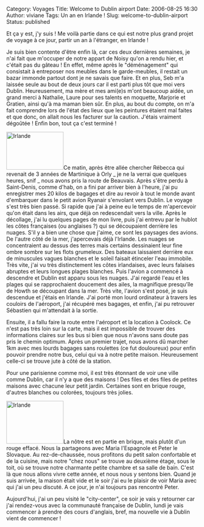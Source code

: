 Category: Voyages
Title: Welcome to Dublin airport
Date: 2006-08-25 16:30
Author: viviane
Tags: Un an en Irlande !
Slug: welcome-to-dublin-airport
Status: published

Et ça y est, j'y suis ! Me voilà partie dans ce qui est notre plus grand projet de voyage à ce jour, partir un an à l'étranger, en Irlande !

Je suis bien contente d'être enfin là, car ces deux dernières semaines, je n'ai fait que m'occuper de notre appart de Noisy qu'on a rendu hier, et c'était pas du gâteau ! En effet, même après le "déménagement" qui consistait à entreposer nos meubles dans le garde-meubles, il restait un bazar immonde partout dont je ne savais que faire. Et en plus, Seb m'a laissée seule au bout de deux jours car il est parti plus tôt que moi vers Dublin. Heureusement, ma mère et mes ami(e)s m'ont beaucoup aidée, un grand merci à Nathalie, Laure pour ses talents en moquette, Marjorie et Gratien, ainsi qu'à ma maman bien sûr. En plus, au bout du compte, on m'a fait comprendre lors de l'état des lieux que les peintures étaient mal faites et que donc, on allait nous les facturer sur la caution. J'étais vraiment dégoûtée ! Enfin bon, tout ça c'est terminé !

<img class="alignleft size-full wp-image-497" title="Irlande" src="http://www.viviane-voyages.com/wp-content/uploads/2006/08/11.jpg" alt="Irlande" width="150" height="99" />Ce matin, après être allée chercher Rébecca qui revenait de 3 années de Martinique à Orly _ je ne la verrai que quelques heures, snif _ nous avons pris la route de Beauvais. Après s'être perdu à Saint-Denis, comme d'hab, on a fini par arriver bien à l'heure, j'ai pu enregistrer mes 20 kilos de bagages et dire au revoir à tout le monde avant d'embarquer dans le petit avion Ryanair s'envolant vers Dublin. Le voyage s'est très bien passé. Si rapide que j'ai à peine eu le temps de m'apercevoir qu'on était dans les airs, que déjà on redescendait vers la ville. Après le décollage, j'ai lu quelques pages de mon livre, puis j'ai entrevu par le hublot les côtes françaises (ou anglaises ?) qui se découpaient derrière les nuages. S'il y a bien une chose que j'aime, ce sont les paysages des avions. De l'autre côté de la mer, j'apercevais déjà l'Irlande. Les nuages se concentraient au dessus des terres mais certains dessinaient leur fine ombre sombre sur les flots grumeleux. Des bateaux laissaient derrière eux de minuscules vagues blanches et le soleil faisait étinceler l'eau immobile. Très vite, j'ai vu très distinctement les côtes irlandaises, avec leurs falaises abruptes et leurs longues plages blanches. Puis l'avion a commencé à descendre et Dublin est apparu sous les nuages. J'ai regardé l'eau et les plages qui se rapprochaient doucement des ailes, la magnifique presqu'île de Howth se découpant dans la mer. Très vite, l'avion s'est posé, je suis descendue et j'étais en Irlande. J'ai porté mon lourd ordinateur à travers les couloirs de l'aéroport, j'ai récupéré mes bagages, et enfin, j'ai pu retrouver Sébastien qui m'attendait à la sortie.

Ensuite, il a fallu faire la route entre l'aéroport et la location à Coolock. Ce n'est pas très loin sur la carte, mais il est impossible de trouver des informations claires sur les bus si bien que nous n'avons sans doute pas pris le chemin optimum. Après un premier trajet, nous avons dû marcher 1km avec mes lourds bagages sans roulettes (ce fut douloureux) pour enfin pouvoir prendre notre bus, celui qui va à notre petite maison. Heureusement celle-ci se trouve jute à côté de la station.

Pour une parisienne comme moi, il est très étonnant de voir une ville comme Dublin, car il n'y a que des maisons ! Des files et des files de petites maisons avec chacune leur petit jardin. Certaines sont en brique rouge, d'autres blanches ou colorées, toujours très jolies.

<img class="alignleft size-full wp-image-498" title="Irlande" src="http://www.viviane-voyages.com/wp-content/uploads/2006/08/2.JPG" alt="Irlande" width="150" height="112" />La nôtre est en partie en brique, mais plutôt d'un rouge effacé. Nous la partageons avec Maria l'Espagnole et Peter le Slovaque. Au rez-de-chaussée, nous profitons du petit salon confortable et de la cuisine, mais notre "chez nous" se trouve au deuxième étage, sous le toit, où se trouve notre charmante petite chambre et sa salle de bain. C'est là que nous allons vivre cette année, et nous nous y sentons bien. Quand je suis arrivée, la maison était vide et le soir j'ai eu le plaisir de voir Maria avec qui j'ai un peu discuté. A ce jour, je n'ai toujours pas rencontré Peter.

Aujourd'hui, j'ai un peu visité le "city-center", ce soir je vais y retourner car j'ai rendez-vous avec la communauté française de Dublin, lundi je vais commencer à prendre des cours d'anglais, bref, ma nouvelle vie à Dublin vient de commencer !